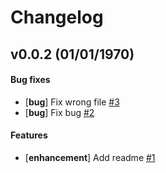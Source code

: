 # Changelog

## v0.0.2 (01/01/1970)

#### Bug fixes

- [**bug**] Fix wrong file [#3](https://github.com/v1v/test-ecs-release-process/pull/3)
- [**bug**] Fix bug [#2](https://github.com/v1v/test-ecs-release-process/pull/2)

#### Features

- [**enhancement**] Add readme [#1](https://github.com/v1v/test-ecs-release-process/pull/1)
